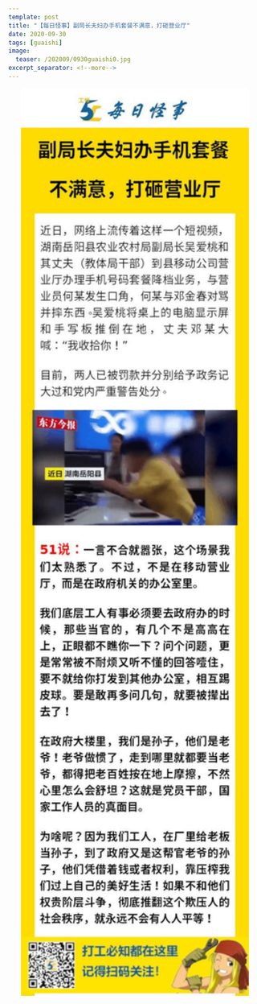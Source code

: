 ```yaml
---
template: post
title: "【每日怪事】副局长夫妇办手机套餐不满意，打砸营业厅"
date: 2020-09-30
tags: [guaishi]
image:
  teaser: /202009/0930guaishi0.jpg
excerpt_separator: <!--more-->
---
```


<div style="text-align:center;color:grey"><img src="/images/202009/0930guaishi.jpg" width="90%"></div><br>

